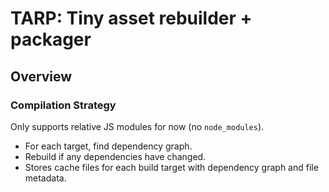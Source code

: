 # TARP: Tiny asset rebuilder + packager
## Overview
### Compilation Strategy
Only supports relative JS modules for now (no `node_modules`).

+ For each target, find dependency graph.
+ Rebuild if any dependencies have changed.
+ Stores cache files for each build target with dependency graph and file metadata.
